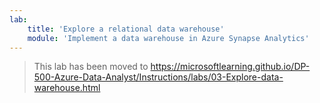 ```yaml
---
lab:
    title: 'Explore a relational data warehouse'
    module: 'Implement a data warehouse in Azure Synapse Analytics'
---
```


> This lab has been moved to https://microsoftlearning.github.io/DP-500-Azure-Data-Analyst/Instructions/labs/03-Explore-data-warehouse.html